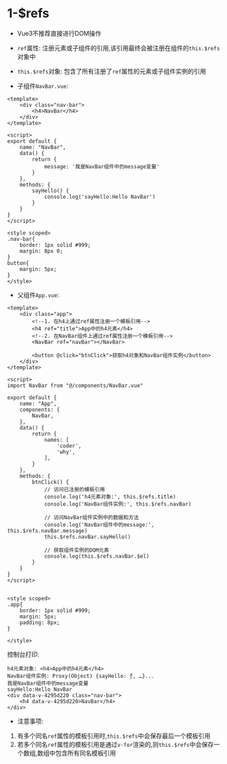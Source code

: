 # 1-$refs

- Vue3不推荐直接进行DOM操作
- `ref`属性: 注册元素或子组件的引用,该引用最终会被注册在组件的`this.$refs`对象中
- `this.$refs`对象: 包含了所有注册了`ref`属性的元素或子组件实例的引用

- 子组件`NavBar.vue`:

```vue
<template>
    <div class="nav-bar">
        <h4>NavBar</h4>
    </div>
</template>

<script>
export default {
    name: "NavBar",
    data() {
        return {
            message: '我是NavBar组件中的message变量'
        }
    },
    methods: {
        sayHello() {
            console.log('sayHello:Hello NavBar')
        }
    }
}
</script>

<style scoped>
.nav-bar{
    border: 1px solid #999;
    margin: 8px 0;
}
button{
    margin: 5px;
}
</style>
```

- 父组件`App.vue`:

```vue
<template>
    <div class="app">
        <!--1. 在h4上通过ref属性注册一个模板引用-->
        <h4 ref="title">App中的h4元素</h4>
        <!--2. 在NavBar组件上通过ref属性注册一个模板引用-->
        <NavBar ref="navBar"></NavBar>

        <button @click="btnClick">获取h4对象和NavBar组件实例</button>
    </div>
</template>

<script>
import NavBar from "@/components/NavBar.vue"

export default {
    name: "App",
    components: {
        NavBar,
    },
    data() {
        return {
            names: [
                'coder',
                'why',
            ],
        }
    },
    methods: {
        btnClick() {
            // 访问已注册的模板引用
            console.log('h4元素对象:', this.$refs.title)
            console.log('NavBar组件实例:', this.$refs.navBar)

            // 访问NavBar组件实例中的数据和方法
            console.log('NavBar组件中的message:', this.$refs.navBar.message)
            this.$refs.navBar.sayHello()

            // 获取组件实例的DOM元素
            console.log(this.$refs.navBar.$el)
        }
    }
}
</script>


<style scoped>
.app{
    border: 1px solid #999;
    margin: 5px;
    padding: 8px;
}

</style>
```

控制台打印:

```
h4元素对象: <h4>App中的h4元素</h4>
NavBar组件实例: Proxy(Object) {sayHello: ƒ, …}...
我是NavBar组件中的message变量
sayHello:Hello NavBar
<div data-v-4295d220 class="nav-bar">
    <h4 data-v-4295d220>NavBar</h4>
</div>
```

- 注意事项:

1. 有多个同名`ref`属性的模板引用时,`this.$refs`中会保存最后一个模板引用
2. 若多个同名`ref`属性的模板引用是通过`v-for`渲染的,则`this.$refs`中会保存一个数组,数组中包含所有同名模板引用